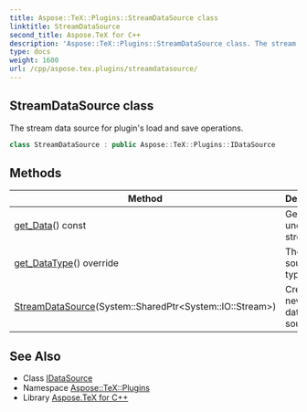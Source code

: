 ```yaml
---
title: Aspose::TeX::Plugins::StreamDataSource class
linktitle: StreamDataSource
second_title: Aspose.TeX for C++
description: 'Aspose::TeX::Plugins::StreamDataSource class. The stream data source for plugin''s load and save operations in C++.'
type: docs
weight: 1600
url: /cpp/aspose.tex.plugins/streamdatasource/
---
```

## StreamDataSource class


The stream data source for plugin's load and save operations.

```cpp
class StreamDataSource : public Aspose::TeX::Plugins::IDataSource
```

## Methods

| Method | Description |
| --- | --- |
| [get_Data](./get_data/)() const | Gets the underlying stream. |
| [get_DataType](./get_datatype/)() override | The data source type. |
| [StreamDataSource](./streamdatasource/)(System::SharedPtr\<System::IO::Stream\>) | Creates a new stream data source. |
## See Also

* Class [IDataSource](../idatasource/)
* Namespace [Aspose::TeX::Plugins](../)
* Library [Aspose.TeX for C++](../../)
